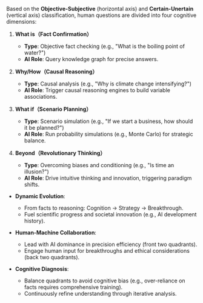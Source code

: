 
Based on the **Objective-Subjective** (horizontal axis) and **Certain-Unertain** (vertical axis) classification, human questions are divided into four cognitive dimensions:

1. **What is（Fact Confirmation）**
   - **Type**: Objective fact checking (e.g., "What is the boiling point of water?")
   - **AI Role**: Query knowledge graph for precise answers.

2. **Why/How（Causal Reasoning）**
   - **Type**: Causal analysis (e.g., "Why is climate change intensifying?")
   - **AI Role**: Trigger causal reasoning engines to build variable associations.

3. **What if（Scenario Planning）**
   - **Type**: Scenario simulation (e.g., "If we start a business, how should it be planned?")
   - **AI Role**: Run probability simulations (e.g., Monte Carlo) for strategic balance.

4. **Beyond（Revolutionary Thinking）**
   - **Type**: Overcoming biases and conditioning (e.g., "Is time an illusion?")
   - **AI Role**: Drive intuitive thinking and innovation, triggering paradigm shifts.



- **Dynamic Evolution**:
  - From facts to reasoning: Cognition → Strategy → Breakthrough.
  - Fuel scientific progress and societal innovation (e.g., AI development history).

- **Human-Machine Collaboration**:
  - Lead with AI dominance in precision efficiency (front two quadrants).
  - Engage human input for breakthroughs and ethical considerations (back two quadrants).

- **Cognitive Diagnosis**:
  - Balance quadrants to avoid cognitive bias (e.g., over-reliance on facts requires comprehensive training).
  - Continuously refine understanding through iterative analysis.

